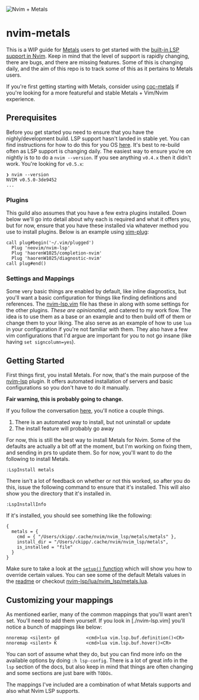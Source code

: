 ![Nvim + Metals](https://i.imgur.com/UvQ18ST.png)

# nvim-metals

This is a WIP guide for [Metals](https://scalameta.org/metals/) users to get
started with the [built-in LSP support in
Nvim](https://neovim.io/doc/user/lsp.html). Keep in mind that the level of
support is rapidly changing, there are bugs, and there are missing features.
Some of this is changing daily, and the aim of this repo is to track some of
this as it pertains to Metals users.

If you're first getting starting with Metals, consider using
[coc-metals](https://github.com/scalameta/coc-metals) if you're looking for a
more featureful and stable Metals + Vim/Nvim experience.


## Prerequisites

Before you get started you need to ensure that you have the nighly/development
build. LSP support hasn't landed in stable yet. You can find instructions for
how to do this for you OS
[here](https://github.com/neovim/neovim/wiki/Installing-Neovim). It's best to
re-build often as LSP support is changing daily. The easiest way to ensure
you're on nightly is to to do a `nvim --version`. If you see anything `v0.4.x`
then it didn't work. You're looking for `v0.5.x`:

```vim
❯ nvim --version
NVIM v0.5.0-3de9452
...
```

### Plugins
This guild also assumes that you have a few extra plugins installed. Down below
we'll go into detail about why each is required and what it offers you, but for
now, ensure that you have these installed via whatever method you use to install
plugins. Below is an example using
[vim-plug](https://github.com/junegunn/vim-plug):

```vim
call plug#begin('~/.vim/plugged')
  Plug 'neovim/nvim-lsp'
  Plug 'haorenW1025/completion-nvim'
  Plug 'haorenW1025/diagnostic-nvim'
call plug#end()
```

### Settings and Mappings

Some very basic things are enabled by default, like inline diagnostics, but
you'll want a basic configuration for things like finding definitions and
references. The [nvim-lsp.vim](./nvim-lsp.vim) file has these in along with some
settings for the other plugins. _These are opinionated_, and catered to my work
flow. The idea is to use them as a base or an example and to then build off of
them or change them to your liking. The also serve as an example of how to use
`lua` in your configuration if you're not familiar with them. They also have a
few vim configurations that I'd argue are important for you to not go insane
(like having `set signcolumn=yes`).

## Getting Started

First things first, you install Metals. For now, that's the main purpose of the
[nvim-lsp](https://github.com/neovim/nvim-lsp) plugin. It offers automated
installation of servers and basic configurations so you don't have to do it
manually.

**Fair warning, this is probably going to change.**

If you follow the conversation
[here](https://github.com/neovim/nvim-lsp/issues/200), you'll notice a couple
things.

1. There is an automated way to install, but not uninstall or update
2. The install feature will probably go away

For now, this is still the best way to install Metals for Nvim. Some of the
defaults are actually a bit off at the moment, but I'm working on fixing them,
and sending in prs to update them. So for now, you'll want to do the following
to install Metals.

```vim
:LspInstall metals
```

There isn't a lot of feedback on whether or not this worked, so after you do
this, issue the following command to ensure that it's installed. This will also
show you the directory that it's installed in.

```vim
:LspInstallInfo
```

If it's installed, you should see something like the following:

```vim
{
  metals = {
    cmd = { "/Users/ckipp/.cache/nvim/nvim_lsp/metals/metals" },
    install_dir = "/Users/ckipp/.cache/nvim/nvim_lsp/metals",
    is_installed = "file"
  }
}
```

Make sure to take a look at the [`setup()`
function](https://github.com/neovim/nvim-lsp#setup-function) which will show you
how to override certain values. You can see some of the default Metals values in
the [readme](https://github.com/neovim/nvim-lsp#metals) or checkout
[nvim-lsp/lua/nvim_lsp/metals.lua](https://github.com/neovim/nvim-lsp/blob/master/lua/nvim_lsp/metals.lua).

## Customizing your mappings

As mentioned earlier, many of the common mappings that you'll want aren't set.
You'll need to add them yourself. If you look in [./nvim-lsp.vim] you'll notice
a bunch of mappings like below:

```vim
nnoremap <silent> gd          <cmd>lua vim.lsp.buf.definition()<CR>
nnoremap <silent> K           <cmd>lua vim.lsp.buf.hover()<CR>
```

You can sort of assume what they do, but you can find more info on the available
options by doing `:h lsp-config`. There is a lot of great info in the `lsp`
section of the docs, but also keep in mind that things are often changing and
some sections are just bare with `TODOs`.

The mappings I've included are a combination of what Metals supports and also
what Nvim LSP supports.
